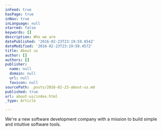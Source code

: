 ```yaml
---
inFeed: true
hasPage: true
inNav: true
inLanguage: null
starred: false
keywords: []
description: Who we are
datePublished: '2016-02-23T23:19:59.854Z'
dateModified: '2016-02-23T23:19:58.457Z'
title: About us
author: []
authors: []
publisher:
  name: null
  domain: null
  url: null
  favicon: null
sourcePath: _posts/2016-02-23-about-us.md
published: true
url: about-us/index.html
_type: Article

---
```

We're  a new software development company with a mission to build simple and intuitive software tools.